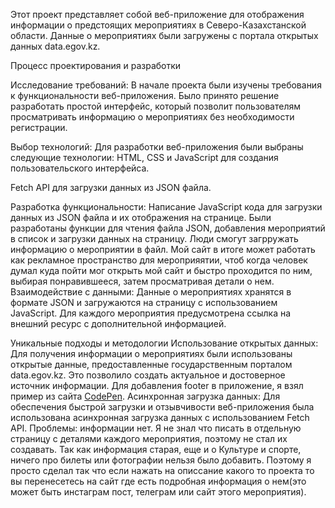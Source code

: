 Этот проект представляет собой веб-приложение для отображения информации о предстоящих мероприятиях в Северо-Казахстанской области. Данные о мероприятиях были загружены с портала открытых данных data.egov.kz.

Процесс проектирования и разработки

Исследование требований: В начале проекта были изучены требования к функциональности веб-приложения. Было принято решение разработать простой интерфейс, который позволит пользователям просматривать информацию о мероприятиях без необходимости регистрации.

Выбор технологий: Для разработки веб-приложения были выбраны следующие технологии:
HTML, CSS и JavaScript для создания пользовательского интерфейса.

Fetch API для загрузки данных из JSON файла.

Разработка функциональности: Написание JavaScript кода для загрузки данных из JSON файла и их отображения на странице. Были разработаны функции для чтения файла JSON, добавления мероприятий в список и загрузки данных на страницу.
Люди смогут загрружать информацию о мероприятии в файл. Мой сайт в итоге может работать как рекламное пространство для мероприяятии, чтоб когда человек думал куда пойти мог открыть мой сайт и быстро проходится по ним, выбирая понравившееся, затем просматривая детали о нем. 
Взаимодействие с данными: Данные о мероприятиях хранятся в формате JSON и загружаются на страницу с использованием JavaScript. Для каждого мероприятия предусмотрена ссылка на внешний ресурс с дополнительной информацией.

Уникальные подходы и методологии
Использование открытых данных: Для получения информации о мероприятиях были использованы открытые данные, предоставленные государственным порталом data.egov.kz. Это позволило создать актуальное и достоверное источник информации.
Для добавления footer в приложение, я взял пример из сайта [CodePen](https://codepen.io/uiswarup/pen/oNNMedZ).
Асинхронная загрузка данных: Для обеспечения быстрой загрузки и отзывчивости веб-приложения была использована асинхронная загрузка данных с использованием Fetch API.
Проблемы: информации нет. Я не знал что писать в отдельную страницу с деталями каждого мероприятия, поэтому не стал их создавать. Так как информация старая, еще и о Культуре и спорте, ничего про билеты или фотографии нельзя было добавить. Поэтому я просто сделал так что если нажать на описсание какого то проекта то вы перенесетесь на сайт где есть подробная информация о нем(это может быть инстаграм пост, телеграм или сайт этого мероприятия). 
